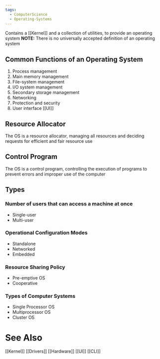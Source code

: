```yaml
---
tags:
  - ComputerScience
  - Operating-Systems
---
```

Contains a [[Kernel]] and a collection of utilities, to provide an operating system
**NOTE:** There is no universally accepted definition of an operating system

## Common Functions of an Operating System
1. Process management
2. Main memory management
3. File-system management
4. I/O system management
5. Secondary storage management
6. Networking
7. Protection and security
8. User interface [[UI]]

## Resource Allocator
The OS is a resource allocator, managing all resources and deciding requests for efficient and fair resource use

## Control Program
The OS is a control program, controlling the execution of programs to prevent errors and improper use of the computer

## Types
### Number of users that can access a machine at once
- Single-user
- Multi-user
### Operational Configuration Modes
- Standalone
- Networked
- Embedded
### Resource Sharing Policy
- Pre-emptive OS
- Cooperative
### Types of Computer Systems
- Single Processor OS
- Multiprocessor OS
- Cluster OS

# See Also
[[Kernel]]
[[Drivers]]
[[Hardware]]
[[UI]]
[[CLI]]